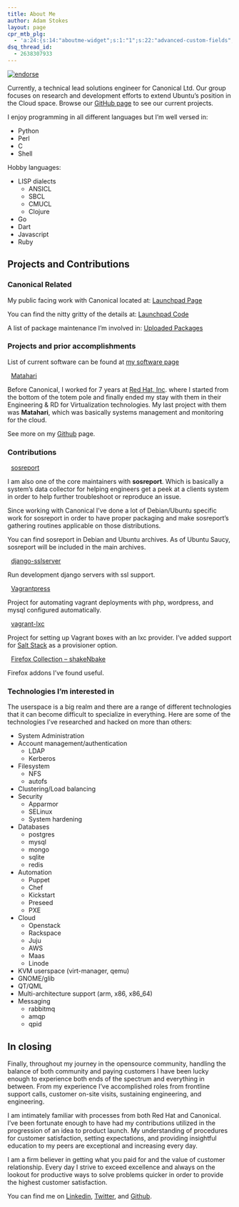 ```yaml
---
title: About Me
author: Adam Stokes
layout: page
cpr_mtb_plg:
  - 'a:24:{s:14:"aboutme-widget";s:1:"1";s:22:"advanced-custom-fields";s:1:"1";s:15:"awesome-weather";s:1:"1";s:12:"easy-wp-smtp";s:1:"1";s:13:"et-shortcodes";s:1:"1";s:23:"font-awesome-more-icons";s:1:"1";s:21:"gist-github-shortcode";s:1:"1";s:17:"google-typography";s:1:"1";s:24:"google-sitemap-generator";s:1:"1";s:7:"jetpack";s:1:"1";s:17:"kebo-twitter-feed";s:1:"1";s:15:"kush-micro-news";s:1:"1";s:15:"social-stickers";s:1:"1";s:10:"tablepress";s:1:"1";s:15:"twitter-tracker";s:1:"1";s:15:"white-label-cms";s:1:"1";s:16:"widgets-on-pages";s:1:"1";s:13:"font-uploader";s:1:"1";s:13:"wordpress-seo";s:1:"1";s:7:"wp-ffpc";s:1:"1";s:11:"wp-markdown";s:1:"1";s:16:"wp-atom-importer";s:1:"1";s:10:"wp-smushit";s:1:"1";s:21:"wp-social-seo-booster";s:1:"1";}'
dsq_thread_id:
  - 2638307933
---
```

[![endorse][1]][2]

Currently, a technical lead solutions engineer for Canonical Ltd. Our group focuses on research and development efforts to extend Ubuntu&#8217;s position in the Cloud space. Browse our [GitHub page][3] to see our current projects.

I enjoy programming in all different languages but I&#8217;m well versed in:

  * Python
  * Perl
  * C
  * Shell

Hobby languages:

  * LISP dialects 
      * ANSICL
      * SBCL
      * CMUCL
      * Clojure
  * Go
  * Dart
  * Javascript
  * Ruby

## Projects and Contributions

### Canonical Related

My public facing work with Canonical located at: [Launchpad Page][4]

You can find the nitty gritty of the details at: [Launchpad Code][5]

A list of package maintenance I&#8217;m involved in: [Uploaded Packages][6]

### Projects and prior accomplishments

List of current software can be found at [my software page][7]

<i class="icon-arrow-right icon-" >&nbsp;</i> [Matahari][8]

Before Canonical, I worked for 7 years at [Red Hat, Inc][9]. where I started from the bottom of the totem pole and finally ended my stay with them in their Engineering & RD for Virtualization technologies. My last project with them was **Matahari**, which was basically systems management and monitoring for the cloud.

See more on my [Github][10] page.

### Contributions

<i class="icon-arrow-right icon-" >&nbsp;</i> [sosreport][11]

I am also one of the core maintainers with **sosreport**. Which is basically a system&#8217;s data collector for helping engineers get a peek at a clients system in order to help further troubleshoot or reproduce an issue.

Since working with Canonical I&#8217;ve done a lot of Debian/Ubuntu specific work for sosreport in order to have proper packaging and make sosreport&#8217;s gathering routines applicable on those distributions.

You can find sosreport in Debian and Ubuntu archives. As of Ubuntu Saucy, sosreport will be included in the main archives.

<i class="icon-arrow-right icon-" >&nbsp;</i> [django-sslserver][12]

Run development django servers with ssl support.

<i class="icon-arrow-right icon-" >&nbsp;</i> [Vagrantpress][13]

Project for automating vagrant deployments with php, wordpress, and mysql configured automatically.

<i class="icon-arrow-right icon-" >&nbsp;</i> [vagrant-lxc][14]

Project for setting up Vagrant boxes with an lxc provider. I&#8217;ve added support for [Salt Stack][15] as a provisioner option.

<i class="icon-arrow-right icon-" >&nbsp;</i> [Firefox Collection &#8211; shakeNbake][16]

Firefox addons I&#8217;ve found useful.

### Technologies I&#8217;m interested in

The userspace is a big realm and there are a range of different technologies that it can become difficult to specialize in everything. Here are some of the technologies I&#8217;ve researched and hacked on more than others:

  * System Administration
  * Account management/authentication 
      * LDAP
      * Kerberos
  * Filesystem 
      * NFS
      * autofs
  * Clustering/Load balancing
  * Security 
      * Apparmor
      * SELinux
      * System hardening
  * Databases 
      * postgres
      * mysql
      * mongo
      * sqlite
      * redis
  * Automation 
      * Puppet
      * Chef
      * Kickstart
      * Preseed
      * PXE
  * Cloud 
      * Openstack
      * Rackspace
      * Juju
      * AWS
      * Maas
      * Linode
  * KVM userspace (virt-manager, qemu)
  * GNOME/glib
  * QT/QML
  * Multi-architecture support (arm, x86, x86_64)
  * Messaging 
      * rabbitmq
      * amqp
      * qpid

## In closing

Finally, throughout my journey in the opensource community, handling the balance of both community and paying customers I have been lucky enough to experience both ends of the spectrum and everything in between. From my experience I&#8217;ve accomplished roles from frontline support calls, customer on-site visits, sustaining engineering, and engineering.

I am intimately familiar with processes from both Red Hat and Canonical. I&#8217;ve been fortunate enough to have had my contributions utilized in the progression of an idea to product launch. My understanding of procedures for customer satisfaction, setting expectations, and providing insightful education to my peers are exceptional and increasing every day.

I am a firm believer in getting what you paid for and the value of customer relationship. Every day I strive to exceed excellence and always on the lookout for productive ways to solve problems quicker in order to provide the highest customer satisfaction.

You can find me on [Linkedin][17], [Twitter][18], and [Github][10].

 [1]: https://api.coderwall.com/battlemidget/endorsecount.png
 [2]: https://coderwall.com/battlemidget
 [3]: https://github.com/Ubuntu-Solutions-Engineering
 [4]: https://launchpad.net/~adam-stokes
 [5]: https://code.launchpad.net/~adam-stokes
 [6]: https://launchpad.net/~adam-stokes/+uploaded-packages
 [7]: /pages/Software
 [8]: https://github.com/matahari/matahari
 [9]: http://redhat.com
 [10]: https://github.com/battlemidget
 [11]: https://github.com/sosreport/sosreport
 [12]: https://github.com/teddziuba/django-sslserver/commits?author=battlemidget
 [13]: https://github.com/ajscg/vagrantpress
 [14]: https://github.com/fgrehm/vagrant-lxc
 [15]: http://saltstack.org
 [16]: https://addons.mozilla.org/en-US/firefox/collections/battlemidget/shakenbake/
 [17]: http://www.linkedin.com/in/stokachu
 [18]: https://twitter.com/battlemidget